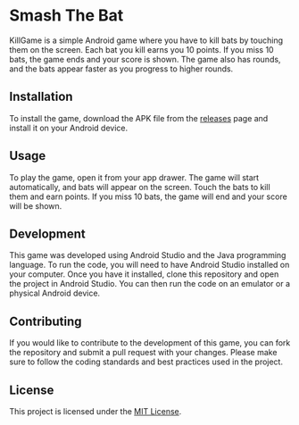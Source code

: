 # Smash The Bat

KillGame is a simple Android game where you have to kill bats by touching them on the screen. Each bat you kill earns you 10 points. If you miss 10 bats, the game ends and your score is shown. The game also has rounds, and the bats appear faster as you progress to higher rounds.

## Installation

To install the game, download the APK file from the [releases](https://github.com/username/KillGame/releases) page and install it on your Android device.

## Usage

To play the game, open it from your app drawer. The game will start automatically, and bats will appear on the screen. Touch the bats to kill them and earn points. If you miss 10 bats, the game will end and your score will be shown.

## Development

This game was developed using Android Studio and the Java programming language. To run the code, you will need to have Android Studio installed on your computer. Once you have it installed, clone this repository and open the project in Android Studio. You can then run the code on an emulator or a physical Android device.

## Contributing

If you would like to contribute to the development of this game, you can fork the repository and submit a pull request with your changes. Please make sure to follow the coding standards and best practices used in the project.

## License

This project is licensed under the [MIT License](https://github.com/username/KillGame/blob/main/LICENSE).
